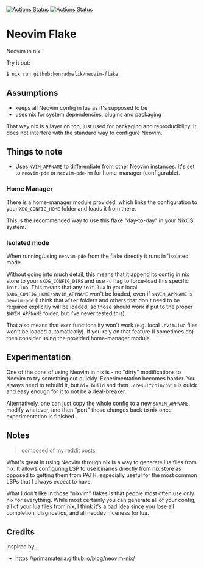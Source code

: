 [![Actions Status](https://github.com/konradmalik/neovim-flake/actions/workflows/linux.yml/badge.svg)](https://github.com/konradmalik/neovim-flake/actions)
[![Actions Status](https://github.com/konradmalik/neovim-flake/actions/workflows/darwin.yml/badge.svg)](https://github.com/konradmalik/neovim-flake/actions)

# Neovim Flake

Neovim in nix.

Try it out:

```bash
$ nix run github:konradmalik/neovim-flake
```

## Assumptions

-   keeps all Neovim config in lua as it's supposed to be
-   uses nix for system dependencies, plugins and packaging

That way nix is a layer on top, just used for packaging and reproducibility. It does not interfere with the standard way
to configure Neovim.

## Things to note

-   Uses `NVIM_APPNAME` to differentiate from other Neovim instances. It's set to `neovim-pde` or `neovim-pde-hm` for
    home-manager (configurable).

### Home Manager

There is a home-manager module provided, which links the configuration to your `XDG_CONFIG_HOME` folder and loads it from there.

This is the recommended way to use this flake "day-to-day" in your NixOS system.

### Isolated mode

When running/using `neovim-pde` from the flake directly it runs in 'isolated' mode.

Without going into much detail, this means that it append its config in nix store to your `$XDG_CONFIG_DIRS` and use `-u`
flag to force-load this specific `init.lua`.
This means that any `init.lua` in your local `$XDG_CONFIG_HOME/$NVIM_APPNAME` won't be loaded, even if `$NVIM_APPNAME` is `neovim-pde`
(I think that `after` folders and others that don't need to be required explicitly will be loaded, so those should work if put to the proper `$NVIM_APPNAME` folder, but I've never tested this).

That also means that `exrc` functionality won't work (e.g. local `.nvim.lua` files won't be loaded automatically).
If you rely on that feature (I sometimes do) then consider using the provided home-manager module.

## Experimentation

One of the cons of using Neovim in nix is - no "dirty" modifications to Neovim to try something out quickly. Experimentation becomes harder.
You always need to rebuild it, but `nix build` and then `./result/bin/nvim` is quick and easy enough for it to not be a deal-breaker.

Alternatively, one can just copy the whole config to a new `$NVIM_APPNAME`, modify whatever, and then "port" those changes back to nix once experimentation is finished.

## Notes

> composed of my reddit posts

What's great in using Neovim through nix is a way to generate lua files from nix. It allows configuring LSP to use binaries directly from nix store as opposed to getting them from PATH, especially useful for the most common LSPs that I always expect to have.

What I don't like in those "nixvim" flakes is that people most often use only nix for everything. While most certainly you can generate all of your config, all of your lua files from nix, I think it's a bad idea since you lose all completion, diagnostics, and all neodev niceness for lua.

## Credits

Inspired by:

-   https://primamateria.github.io/blog/neovim-nix/
